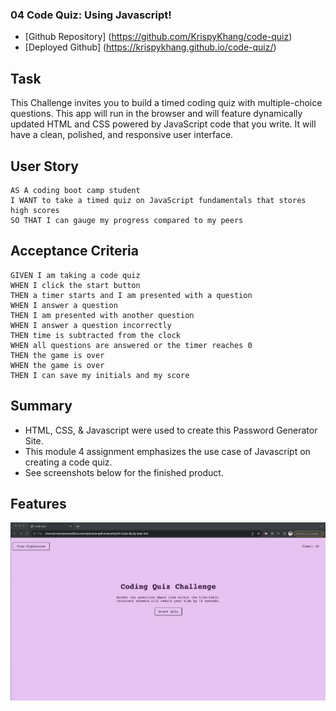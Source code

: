 ### 04 Code Quiz: Using Javascript!

* [Github Repository] (https://github.com/KrispyKhang/code-quiz)
* [Deployed Github] (https://krispykhang.github.io/code-quiz/)

## Task
This Challenge invites you to build a timed coding quiz with multiple-choice questions. This app will run in the browser and will feature dynamically updated HTML and CSS powered by JavaScript code that you write. It will have a clean, polished, and responsive user interface.

## User Story

```
AS A coding boot camp student
I WANT to take a timed quiz on JavaScript fundamentals that stores high scores
SO THAT I can gauge my progress compared to my peers
```

## Acceptance Criteria

```
GIVEN I am taking a code quiz
WHEN I click the start button
THEN a timer starts and I am presented with a question
WHEN I answer a question
THEN I am presented with another question
WHEN I answer a question incorrectly
THEN time is subtracted from the clock
WHEN all questions are answered or the timer reaches 0
THEN the game is over
WHEN the game is over
THEN I can save my initials and my score
```

## Summary

* HTML, CSS, & Javascript were used to create this Password Generator Site.
* This module 4 assignment emphasizes the use case of Javascript on creating a code quiz.
* See screenshots below for the finished product.

## Features

![](./Assets/Images/CodeQuiz.gif)